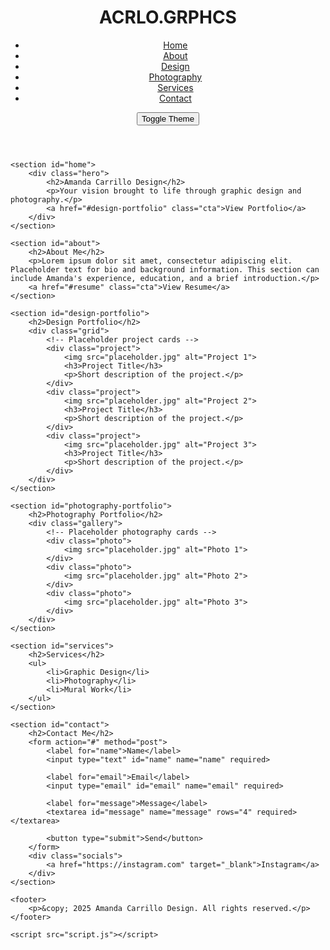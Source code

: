 <!DOCTYPE html>
<html lang="en">
<head>
    <meta charset="UTF-8">
    <meta name="viewport" content="width=device-width, initial-scale=1.0">
    <meta name="description" content="Amanda Carrillo Design - Graphic Design and Photography Portfolio">
    <title>Amanda Carrillo Design</title>
    <link rel="stylesheet" href="styles.css">
    <link href="https://fonts.googleapis.com/css2?family=Inter:wght@300;400;600&display=swap" rel="stylesheet">
</head>
<body>
    <header>
        <div class="logo">
            <h1>ACRLO.GRPHCS</h1>
        </div>
        <nav>
            <ul>
                <li><a href="#home">Home</a></li>
                <li><a href="#about">About</a></li>
                <li><a href="#design-portfolio">Design</a></li>
                <li><a href="#photography-portfolio">Photography</a></li>
                <li><a href="#services">Services</a></li>
                <li><a href="#contact">Contact</a></li>
            </ul>
        </nav>
        <div class="theme-toggle">
            <button id="theme-btn">Toggle Theme</button>
        </div>
    </header>

    <section id="home">
        <div class="hero">
            <h2>Amanda Carrillo Design</h2>
            <p>Your vision brought to life through graphic design and photography.</p>
            <a href="#design-portfolio" class="cta">View Portfolio</a>
        </div>
    </section>

    <section id="about">
        <h2>About Me</h2>
        <p>Lorem ipsum dolor sit amet, consectetur adipiscing elit. Placeholder text for bio and background information. This section can include Amanda's experience, education, and a brief introduction.</p>
        <a href="#resume" class="cta">View Resume</a>
    </section>

    <section id="design-portfolio">
        <h2>Design Portfolio</h2>
        <div class="grid">
            <!-- Placeholder project cards -->
            <div class="project">
                <img src="placeholder.jpg" alt="Project 1">
                <h3>Project Title</h3>
                <p>Short description of the project.</p>
            </div>
            <div class="project">
                <img src="placeholder.jpg" alt="Project 2">
                <h3>Project Title</h3>
                <p>Short description of the project.</p>
            </div>
            <div class="project">
                <img src="placeholder.jpg" alt="Project 3">
                <h3>Project Title</h3>
                <p>Short description of the project.</p>
            </div>
        </div>
    </section>

    <section id="photography-portfolio">
        <h2>Photography Portfolio</h2>
        <div class="gallery">
            <!-- Placeholder photography cards -->
            <div class="photo">
                <img src="placeholder.jpg" alt="Photo 1">
            </div>
            <div class="photo">
                <img src="placeholder.jpg" alt="Photo 2">
            </div>
            <div class="photo">
                <img src="placeholder.jpg" alt="Photo 3">
            </div>
        </div>
    </section>

    <section id="services">
        <h2>Services</h2>
        <ul>
            <li>Graphic Design</li>
            <li>Photography</li>
            <li>Mural Work</li>
        </ul>
    </section>

    <section id="contact">
        <h2>Contact Me</h2>
        <form action="#" method="post">
            <label for="name">Name</label>
            <input type="text" id="name" name="name" required>

            <label for="email">Email</label>
            <input type="email" id="email" name="email" required>

            <label for="message">Message</label>
            <textarea id="message" name="message" rows="4" required></textarea>

            <button type="submit">Send</button>
        </form>
        <div class="socials">
            <a href="https://instagram.com" target="_blank">Instagram</a>
        </div>
    </section>

    <footer>
        <p>&copy; 2025 Amanda Carrillo Design. All rights reserved.</p>
    </footer>

    <script src="script.js"></script>
</body>
</html>
